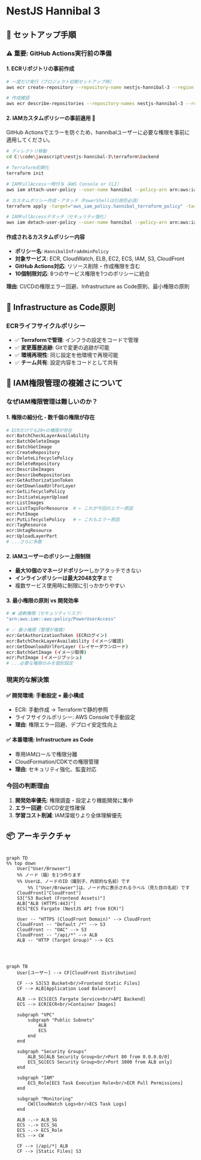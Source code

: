 # NestJS Hannibal 3

## 🚀 セットアップ手順

### **⚠️ 重要: GitHub Actions実行前の準備**

#### **1. ECRリポジトリの事前作成**
```bash
# 一度だけ実行（プロジェクト初期セットアップ時）
aws ecr create-repository --repository-name nestjs-hannibal-3 --region ap-northeast-1

# 作成確認
aws ecr describe-repositories --repository-names nestjs-hannibal-3 --region ap-northeast-1
```

#### **2. IAMカスタムポリシーの事前適用** 🔐
GitHub Actionsでエラーを防ぐため、hannibalユーザーに必要な権限を事前に適用してください。

```bash
# ディレクトリ移動
cd C:\code\javascript\nestjs-hannibal-3\terraform\backend

# Terraform初期化
terraform init

# IAMFullAccess一時付与（AWS Console or CLI）
aws iam attach-user-policy --user-name hannibal --policy-arn arn:aws:iam::aws:policy/IAMFullAccess

# カスタムポリシー作成・アタッチ（PowerShellは引用符必須）
terraform apply -target="aws_iam_policy.hannibal_terraform_policy" -target="aws_iam_user_policy_attachment.hannibal_terraform_policy" -auto-approve

# IAMFullAccessデタッチ（セキュリティ強化）
aws iam detach-user-policy --user-name hannibal --policy-arn arn:aws:iam::aws:policy/IAMFullAccess
```

#### **作成されるカスタムポリシー内容**
- **ポリシー名**: `HannibalInfraAdminPolicy`
- **対象サービス**: ECR, CloudWatch, ELB, EC2, ECS, IAM, S3, CloudFront
- **GitHub Actions対応**: リソース削除・作成権限を含む
- **10個制限対応**: 8つのサービス権限を1つのポリシーに統合

**理由**: CI/CDの権限エラー回避、Infrastructure as Code原則、最小権限の原則

## 🔐 Infrastructure as Code原則

### **ECRライフサイクルポリシー**
- ✅ **Terraformで管理**: インフラの設定をコードで管理
- ✅ **変更履歴追跡**: Gitで変更の追跡が可能
- ✅ **環境再現性**: 同じ設定を他環境で再現可能
- ✅ **チーム共有**: 設定内容をコードとして共有

## 🔐 IAM権限管理の複雑さについて

### **なぜIAM権限管理は難しいのか？**

#### 1. **権限の細分化** - 数千個の権限が存在
```bash
# ECRだけでも20+の権限が存在
ecr:BatchCheckLayerAvailability
ecr:BatchDeleteImage
ecr:BatchGetImage
ecr:CreateRepository
ecr:DeleteLifecyclePolicy
ecr:DeleteRepository
ecr:DescribeImages
ecr:DescribeRepositories
ecr:GetAuthorizationToken
ecr:GetDownloadUrlForLayer
ecr:GetLifecyclePolicy
ecr:InitiateLayerUpload
ecr:ListImages
ecr:ListTagsForResource  # ← これが今回のエラー原因
ecr:PutImage
ecr:PutLifecyclePolicy   # ← これもエラー原因
ecr:TagResource
ecr:UntagResource
ecr:UploadLayerPart
# ...さらに多数
```

#### 2. **IAMユーザーのポリシー上限制限**
- **最大10個のマネージドポリシー**しかアタッチできない
- **インラインポリシーは最大2048文字**まで
- 複数サービス使用時に制限に引っかかりやすい

#### 3. **最小権限の原則 vs 開発効率**
```bash
# ❌ 過剰権限（セキュリティリスク）
"arn:aws:iam::aws:policy/PowerUserAccess"

# ✅ 最小権限（管理が複雑）
ecr:GetAuthorizationToken (ECRログイン)
ecr:BatchCheckLayerAvailability (イメージ確認)
ecr:GetDownloadUrlForLayer (レイヤーダウンロード)
ecr:BatchGetImage (イメージ取得)
ecr:PutImage (イメージプッシュ)
# ...必要な権限のみを個別設定
```

### **現実的な解決策**

#### ✅ **開発環境**: 手動設定 + 最小構成
- ECR: 手動作成 → Terraformで静的参照
- ライフサイクルポリシー: AWS Consoleで手動設定
- **理由**: 権限エラー回避、デプロイ安定性向上

#### ✅ **本番環境**: Infrastructure as Code
- 専用IAMロールで権限分離
- CloudFormation/CDKでの権限管理
- **理由**: セキュリティ強化、監査対応

### **今回の判断理由**
1. **開発効率優先**: 権限調査・設定より機能開発に集中
2. **エラー回避**: CI/CD安定性確保
3. **学習コスト削減**: IAM深堀りより全体理解優先

## 📦 アーキテクチャ

```mermaid

graph TD
%% top down
    User["User/Browser"]
    %% ノード（箱）を1つ作ります
    %% Userは、ノードのID（識別子、内部的な名前）です
		%% ["User/Browser"]は、ノード内に表示されるラベル（見た目の名前）です
    CloudFront["CloudFront"]
    S3["S3 Bucket (Frontend Assets)"]
    ALB["ALB (HTTPS:443)"]
    ECS["ECS Fargate (NestJS API from ECR)"]

    User -- "HTTPS (CloudFront Domain)" --> CloudFront
    CloudFront -- "Default /*" --> S3
    CloudFront -- "OAC" --> S3
    CloudFront -- "/api/*" --> ALB
    ALB -- "HTTP (Target Group)" --> ECS



```


```mermaid

graph TB
    User[ユーザー] --> CF[CloudFront Distribution]
    
    CF --> S3[S3 Bucket<br/>Frontend Static Files]
    CF --> ALB[Application Load Balancer]
    
    ALB --> ECS[ECS Fargate Service<br/>API Backend]
    ECS --> ECR[ECR<br/>Container Images]
    
    subgraph "VPC"
        subgraph "Public Subnets"
            ALB
            ECS
        end
    end
    
    subgraph "Security Groups"
        ALB_SG[ALB Security Group<br/>Port 80 from 0.0.0.0/0]
        ECS_SG[ECS Security Group<br/>Port 3000 from ALB only]
    end
    
    subgraph "IAM"
        ECS_Role[ECS Task Execution Role<br/>ECR Pull Permissions]
    end
    
    subgraph "Monitoring"
        CW[CloudWatch Logs<br/>ECS Task Logs]
    end
    
    ALB -.-> ALB_SG
    ECS -.-> ECS_SG
    ECS -.-> ECS_Role
    ECS --> CW
    
    CF --> |/api/*| ALB
    CF --> |Static Files| S3

```